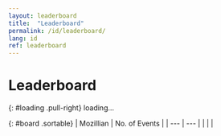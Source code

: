 ```yaml
---
layout: leaderboard
title:  "Leaderboard"
permalink: /id/leaderboard/
lang: id
ref: leaderboard
---
```


# Leaderboard

{: #loading .pull-right}
<span class="glyphicon glyphicon-refresh" aria-hidden="true"></span> loading...

{: #board .sortable}
| Mozillian  | No. of Events |
| --- | --- |
|  |  |
